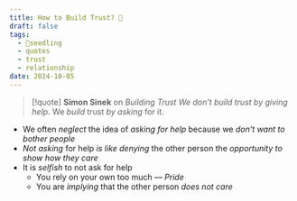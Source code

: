 ```yaml
---
title: How to Build Trust? 🤝
draft: false
tags:
  - 🌱seedling
  - quotes
  - trust
  - relationship
date: 2024-10-05
---
```


> [!quote] **Simon Sinek** on *Building Trust*
> *We don’t build trust by giving help*. We *build* trust *by asking* for it.

- We often *neglect* the idea of *asking for help* because we *don’t want to bother people*
- *Not asking* for help *is like denying* the other person the *opportunity to show how they care*
- It is *selfish* to not ask for help
	- You rely on your own too much — *Pride*
	- You are *implying* that the other person *does not care*